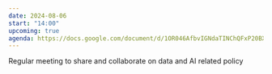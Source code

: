 ```yaml
---
date: 2024-08-06
start: "14:00"
upcoming: true
agenda: https://docs.google.com/document/d/1OR046AfbvIGNdaTINChQFxP20BXu_OHwuNMtLQLzNI0/edit
--- 
```

Regular meeting to share and collaborate on data and AI related policy